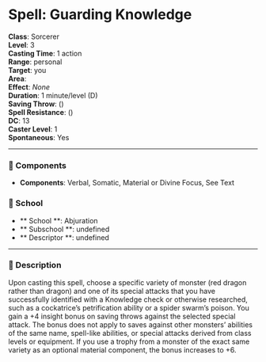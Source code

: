 
# Spell: Guarding Knowledge
**Class**: Sorcerer  
**Level**: 3  
**Casting Time**: 1 action  
**Range**: personal  
**Target**: you  
**Area**:   
**Effect**: _None_  
**Duration**: 1 minute/level (D)  
**Saving Throw**:  ()  
**Spell Resistance**:  ()  
**DC**: 13  
**Caster Level**: 1  
**Spontaneous**: Yes

---

### 🔮 Components
- **Components**: Verbal, Somatic, Material or Divine Focus, See Text

### 🏫 School
- ** School **: Abjuration
- ** Subschool **: undefined
- ** Descriptor **: undefined
---

### 📜 Description
Upon casting this spell, choose a specific variety of monster (red dragon rather than dragon) and one of its special attacks that you have successfully identified with a Knowledge check or otherwise researched, such as a cockatrice’s petrification ability or a spider swarm’s poison. You gain a +4 insight bonus on saving throws against the selected special attack. The bonus does not apply to saves against other monsters’ abilities of the same name, spell-like abilities, or special attacks derived from class levels or equipment. If you use a trophy from a monster of the exact same variety as an optional material component, the bonus increases to +6.
